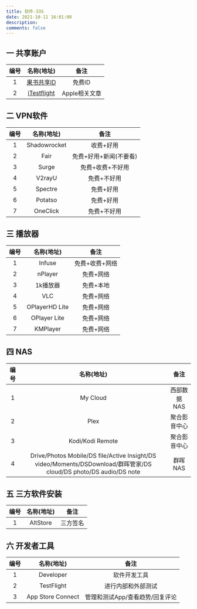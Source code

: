 ```yaml
---
title: 软件-IOS
date: 2021-10-11 16:01:00
description: 
comments: false
---
```


## 一 共享账户

| 编号 |               名称(地址)               |     备注      |
| :--: | :------------------------------------: | :-----------: |
|  1   |   [果书共享ID](https://idshare.top/)   |    免费ID     |
|  2   | [iTestflight](https://itestfight.com/) | Apple相关文章 |

## 二 VPN软件

| 编号 |  名称(地址)  |          备注          |
| :--: | :----------: | :--------------------: |
|  1   | Shadowrocket |       收费+好用        |
|  2   |     Fair     | 免费+好用+新闻(不要看) |
|  3   |    Surge     |    免费+收费+不好用    |
|  4   |    V2rayU    |      免费+不好用       |
|  5   |   Spectre    |       免费+好用        |
|  6   |   Potatso    |       免费+好用        |
|  7   |   OneClick   |      免费+不好用       |

## 三 播放器

| 编号 |   名称(地址)   |      备注      |
| :--: | :------------: | :------------: |
|  1   |     Infuse     | 免费+收费+网络 |
|  2   |    nPlayer     |   免费+网络    |
|  3   |    1k播放器    |   免费+本地    |
|  4   |      VLC       |   免费+网络    |
|  5   | OPlayerHD Lite |   免费+网络    |
|  6   |  OPlayer Lite  |   免费+网络    |
|  7   |    KMPlayer    |   免费+网络    |

## 四 NAS

| 编号 |                          名称(地址)                          |     备注     |
| :--: | :----------------------------------------------------------: | :----------: |
|  1   |                           My Cloud                           | 西部数据NAS  |
|  2   |                             Plex                             | 聚合影音中心 |
|  3   |                       Kodi/Kodi Remote                       | 聚合影音中心 |
|  4   | Drive/Photos Mobile/DS file/Active Insight/DS video/Moments/DSDownload/群晖管家/DS cloud/DS photo/DS audio/DS note |   群晖NAS    |

## 五 三方软件安装

| 编号 | 名称(地址) |   备注   |
| :--: | :--------: | :------: |
|  1   |  AltStore  | 三方签名 |

## 六 开发者工具

| 编号 |    名称(地址)     |              备注               |
| :--: | :---------------: | :-----------------------------: |
|  1   |     Developer     |          软件开发工具           |
|  2   |    TestFlight     |       进行内部和外部测试        |
|  3   | App Store Connect | 管理和测试App/查看趋势/回复评论 |

